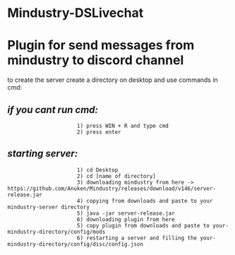 # Mindustry-DSLivechat
# Plugin for send messages from mindustry to discord channel
to create the server create a directory on desktop and use commands in cmd:
## _if you cant run cmd:_ 
                          1) press WIN + R and type cmd
                          2) press enter
## _starting server:_     
                          1) cd Desktop
                          2) cd [name of directory]
                          3) downloading mindustry from here -> https://github.com/Anuken/Mindustry/releases/download/v146/server-release.jar
                          4) copying from downloads and paste to your mindustry-server directory
                          5) java -jar server-release.jar
                          6) downloading plugin from here
                          5) copy plugin from downloads and paste to your-mindustry-directory/config/mods
                          6) restarting a server and filling the your-mindustry-directory/config/disc/config.json
